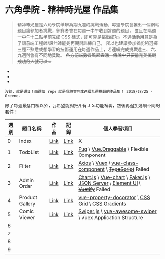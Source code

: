 # 六角學院 - 精神時光屋 作品集
> 精神時光屋是六角學院舉辦為期九週的挑戰活動，每週學院會推出一個網站題目讓參加者挑戰，參賽者會在每週一中午收到當週的題目，
> 並且在隔週一中午十二點半前完成 CSS 樣式，即可算是挑戰成功。不過活動用意是為了讓前端工程師/設計師能夠再期間訓練自己，
> 所以也建議參加者能夠選擇三種不熟悉或想學習的技術運用在每週作品上，若連續完成挑戰達三、六、九週則會有不同地獎勵。
> ~~各方前端勇者風起雲湧，傳說中只要能完美挑戰成功的人就可以...~~
-
-
-
```
沒錯，就是這樣！而這個 repo 就是我將會完成連續九週挑戰的作品集！ 2018/08/25 - Greene.
```

除了每週最低門檻以外，我希望能夠把所有ＪＳ功能補其，然後再追加幾項不同的套件！

週別|題目名稱        |作品|記錄|個人學習項目|
---|---------------|---|----|-------|
0  |Index          |[Link](https://wizardgreen.github.io/hexSchool-TheF2E-Showcase/#/)     |[Link](https://wizardgreen.github.io/Blog/2018/05/25/The-F2E-%E5%89%8D%E7%AB%AF%E4%BF%AE%E7%B7%B4%E7%B2%BE%E7%A5%9E%E6%99%82%E5%85%89%E5%B1%8B-%E5%8F%83%E8%B3%BD%E7%B4%80%E9%8C%84/)| X|
1  |TodoList       |[Link](https://wizardgreen.github.io/hexSchool-TheF2E-Showcase/#/week1)|[Link](https://wizardgreen.github.io/Blog/2018/06/10/[F2E]Week-1-TodoList/)|[Pug](https://pugjs.org/api/getting-started.html) \ [Vue.Draggable](https://github.com/SortableJS/Vue.Draggable) \ Flexible Component |
2  |Filter         |[Link](https://wizardgreen.github.io/hexSchool-TheF2E-Showcase/#/week2)|[Link](https://wizardgreen.github.io/Blog/2018/06/18/[F2E]Week-2-Filter/)|[Axios](https://github.com/axios/axios) \ [Vuex](https://vuex.vuejs.org/zh/) \ [vue-class-component](https://github.com/vuejs/vue-class-component) \ ~~[TypeScript](https://www.typescriptlang.org/)~~ Failed|
3  |Admin Order    |[Link](https://wizardgreen.github.io/hexSchool-TheF2E-Showcase/#/week3)|[Link](https://wizardgreen.github.io/Blog/2018/06/24/[F2E]Week-3-AdminOrder/)|[Chart.js](http://www.chartjs.org/) \ [Vue-chart](https://github.com/apertureless/vue-chartjs) \ [Faker.js](https://github.com/marak/Faker.js/) \ [JSON Server](https://github.com/typicode/json-server) \ [Element UI](http://element.eleme.io/#/zh-CN) \ ~~[Vuetify](https://vuetifyjs.com/en/)~~ Failed|
4  |Product Gallery|[Link](https://wizardgreen.github.io/hexSchool-TheF2E-Showcase/#/week4)|[Link](https://wizardgreen.github.io/Blog/2018/07/01/[F2E]Week-4-ProductGallery/)|[vue-property-docorator](https://github.com/kaorun343/vue-property-decorator/) \ [CSS Grid](https://css-tricks.com/snippets/css/complete-guide-grid/) \ [CSS Gradients](https://www.w3schools.com/css/css3_gradients.asp)|
5  |Comic Viewer   |[Link](https://wizardgreen.github.io/hexSchool-TheF2E-Showcase/#/week5)|[Link](https://wizardgreen.github.io/Blog/2018/07/08/[F2E]Week-5-ComicViewer/)|[Swiper.js](http://idangero.us/swiper/) \ [vue-awesome-swiper](https://github.com/surmon-china/vue-awesome-swiper) \ Vuex Application Structure |
6  ||||
7  ||||
8  ||||
9  ||||
